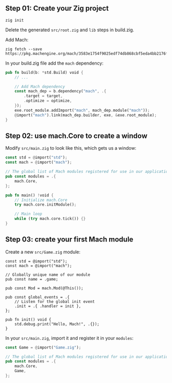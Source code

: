 ## Step 01: Create your Zig project

```
zig init
```

Delete the generated `src/root.zig` and `lib` steps in build.zig.

Add Mach:

```
zig fetch --save https://pkg.machengine.org/mach/3583e1754f9025edf74db868cbf5eda4bb2176f2.tar.gz
```

In your build.zig file add the `mach` dependency:

```rs
pub fn build(b: *std.Build) void {
    // ...

    // Add Mach dependency
    const mach_dep = b.dependency("mach", .{
        .target = target,
        .optimize = optimize,
    });
    exe.root_module.addImport("mach", mach_dep.module("mach"));
    @import("mach").link(mach_dep.builder, exe, &exe.root_module);
}
```

## Step 02: use mach.Core to create a window

Modify `src/main.zig` to look like this, which gets us a window:

```rs
const std = @import("std");
const mach = @import("mach");

// The global list of Mach modules registered for use in our application.
pub const modules = .{
    mach.Core,
};

pub fn main() !void {
    // Initialize mach.Core
    try mach.core.initModule();

    // Main loop
    while (try mach.core.tick()) {}
}
```

## Step 03: create your first Mach module

Create a new `src/Game.zig` module:

```
const std = @import("std");
const mach = @import("mach");

// Globally unique name of our module
pub const name = .game;

pub const Mod = mach.Mod(@This());

pub const global_events = .{
    // Listen for the global init event
    .init = .{ .handler = init },
};

pub fn init() void {
    std.debug.print("Hello, Mach!", .{});
}
```

In your `src/main.zig`, import it and register it in your `modules`:

```rs
const Game = @import("Game.zig");

// The global list of Mach modules registered for use in our application.
pub const modules = .{
    mach.Core,
    Game,
};
```
